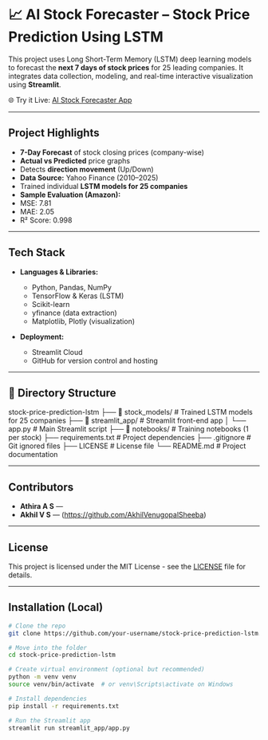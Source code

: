 # 📈 AI Stock Forecaster – Stock Price Prediction Using LSTM

This project uses Long Short-Term Memory (LSTM) deep learning models to forecast the **next 7 days of stock prices** for 25 leading companies. It integrates data collection, modeling, and real-time interactive visualization using **Streamlit**.

🌐 Try it Live: [AI Stock Forecaster App](https://ai-stock-forecaster.streamlit.app/)

---

##  Project Highlights

-  **7-Day Forecast** of stock closing prices (company-wise)
-  **Actual vs Predicted** price graphs
-  Detects **direction movement** (Up/Down)
-  **Data Source:** Yahoo Finance (2010–2025)
-  Trained individual **LSTM models for 25 companies**
-  **Sample Evaluation (Amazon):**
  - MSE: 7.81
  - MAE: 2.05
  - R² Score: 0.998

---

##  Tech Stack

- **Languages & Libraries:**
  - Python, Pandas, NumPy
  - TensorFlow & Keras (LSTM)
  - Scikit-learn
  - yfinance (data extraction)
  - Matplotlib, Plotly (visualization)

- **Deployment:**
  - Streamlit Cloud
  - GitHub for version control and hosting

---

## 📁 Directory Structure

 stock-price-prediction-lstm
├── 📁 stock_models/ # Trained LSTM models for 25 companies
├── 📁 streamlit_app/ # Streamlit front-end app
│ └── app.py # Main Streamlit script
├── 📁 notebooks/ # Training notebooks (1 per stock)
├── requirements.txt # Project dependencies
├── .gitignore # Git ignored files
├── LICENSE # License file
└── README.md # Project documentation


---

## Contributors

-  **Athira A S** — 
-  **Akhil V S** — (https://github.com/AkhilVenugopalSheeba)

---

## License

This project is licensed under the MIT License - see the [LICENSE](LICENSE) file for details.

---

## Installation (Local)

```bash
# Clone the repo
git clone https://github.com/your-username/stock-price-prediction-lstm.git

# Move into the folder
cd stock-price-prediction-lstm

# Create virtual environment (optional but recommended)
python -m venv venv
source venv/bin/activate  # or venv\Scripts\activate on Windows

# Install dependencies
pip install -r requirements.txt

# Run the Streamlit app
streamlit run streamlit_app/app.py
